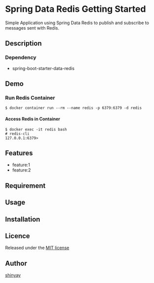 # Spring Data Redis Getting Started

Simple Application using Spring Data Redis to publish and subscribe to messages sent with Redis.

## Description

### Dependency
- spring-boot-starter-data-redis

## Demo
### 
### Run Redis Container
```shell script
$ docker container run --rm --name redis -p 6379:6379 -d redis
```

#### Access Redis in Container
```shell script
$ docker exec -it redis bash
# redis-cli
127.0.0.1:6379>
```

## Features

- feature:1
- feature:2

## Requirement

## Usage

## Installation

## Licence

Released under the [MIT license](https://gist.githubusercontent.com/shinyay/56e54ee4c0e22db8211e05e70a63247e/raw/34c6fdd50d54aa8e23560c296424aeb61599aa71/LICENSE)

## Author

[shinyay](https://github.com/shinyay)
